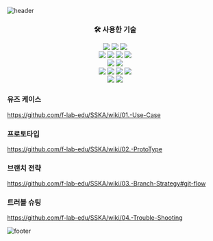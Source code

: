 ![header](https://capsule-render.vercel.app/api?type=waving&customColorList=10,11,12,13,14,15&height=300&section=header&text=SKKA&fontSize=90)


<div align="center">

### 🛠️ 사용한 기술

</div>

<div align="center">
	<img src="https://img.shields.io/badge/Java-007396?style=flat&logo=Java&logoColor=white" />
  <img src="https://img.shields.io/badge/Spring%20Boot-6DB33F?style=flat-square&logo=Spring%20Boot&logoColor=black"/>
	<img src="https://img.shields.io/badge/Gradle-02303A?style=flat&logo=Gradle&logoColor=white" />
</div>

<div align="center">
  <img src="https://img.shields.io/badge/MySQL-4479A1?style=flat&logo=MySQL&logoColor=white" />
  <img src="https://img.shields.io/badge/Flyway-CC0200?style=flat&logo=Flyway&logoColor=white" />
  <img src="https://img.shields.io/badge/h2-0094F5?style=flat&logo=h2&logoColor=white" />
  <img src="https://img.shields.io/badge/Hibernate-59666C?style=flat&logo=Hibernate&logoColor=white" />
</div>

<div align="center">
  <img src="https://img.shields.io/badge/Junit5-25A162?style=flat&logo=Junit5&logoColor=white" />
  <img src="https://img.shields.io/badge/Mockito-00A98F?style=flat&logo=Mockito&logoColor=white" />
</div>

<div align="center">
  <img src="https://img.shields.io/badge/Docker-2496ED?style=flat&logo=Docker&logoColor=white" />
  <img src="https://img.shields.io/badge/Naver%20Cloud%20Platform-03C75A?style=flat&logo=Naver%20Cloud%20Platform&logoColor=white" />
  <img src="https://img.shields.io/badge/Asciidoctor-E40046?style=flat&logo=Asciidoctor&logoColor=white" />
  <img src="https://img.shields.io/badge/GitHub-181717?style=flat&logo=GitHub&logoColor=white" />
</div>

<div align="center">
  <img src="https://img.shields.io/badge/GitHub%20Actions-2088FF?style=flat&logo=GitHub%20Actions&logoColor=white" />
  <img src="https://img.shields.io/badge/Spring%20REST%20Docs-006643?style=flat&logo=Spring%20REST%20Docs&logoColor=white" />
</div>

### 유즈 케이스
https://github.com/f-lab-edu/SSKA/wiki/01.-Use-Case

### 프로토타입
https://github.com/f-lab-edu/SSKA/wiki/02.-ProtoType

### 브랜치 전략
https://github.com/f-lab-edu/SSKA/wiki/03.-Branch-Strategy#git-flow

### 트러블 슈팅
https://github.com/f-lab-edu/SSKA/wiki/04.-Trouble-Shooting


![footer](https://capsule-render.vercel.app/api?type=waving&customColorList=10,11,12,13,14,15&height=200&section=footer)
